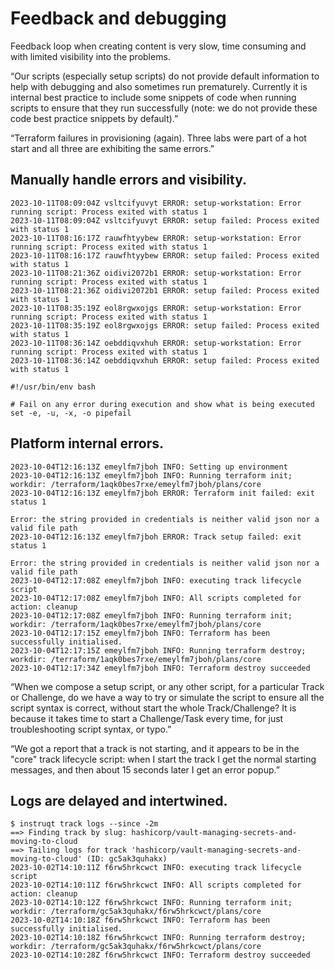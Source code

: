 # Feedback and debugging

Feedback loop when creating content is very slow, time consuming and with limited visibility into the problems.

“Our scripts (especially setup scripts) do not provide default information to help with debugging and also sometimes run prematurely. Currently it is internal best practice to include some snippets of code when running scripts to ensure that they run successfully (note: we do not provide these code best practice snippets by default).”

“Terraform failures in provisioning (again).
Three labs were part of a hot start and all three are exhibiting the same errors.”

## Manually handle errors and visibility.

```shell
2023-10-11T08:09:04Z vsltcifyuvyt ERROR: setup-workstation: Error running script: Process exited with status 1
2023-10-11T08:09:04Z vsltcifyuvyt ERROR: setup failed: Process exited with status 1
2023-10-11T08:16:17Z rauwfhtyybew ERROR: setup-workstation: Error running script: Process exited with status 1
2023-10-11T08:16:17Z rauwfhtyybew ERROR: setup failed: Process exited with status 1
2023-10-11T08:21:36Z oidivi2072b1 ERROR: setup-workstation: Error running script: Process exited with status 1
2023-10-11T08:21:36Z oidivi2072b1 ERROR: setup failed: Process exited with status 1
2023-10-11T08:35:19Z eol8rgwxojgs ERROR: setup-workstation: Error running script: Process exited with status 1
2023-10-11T08:35:19Z eol8rgwxojgs ERROR: setup failed: Process exited with status 1
2023-10-11T08:36:14Z oebddiqvxhuh ERROR: setup-workstation: Error running script: Process exited with status 1
2023-10-11T08:36:14Z oebddiqvxhuh ERROR: setup failed: Process exited with status 1
```

```shell
#!/usr/bin/env bash

# Fail on any error during execution and show what is being executed
set -e, -u, -x, -o pipefail
```

## Platform internal errors.

```shell
2023-10-04T12:16:13Z emeylfm7jboh INFO: Setting up environment
2023-10-04T12:16:13Z emeylfm7jboh INFO: Running terraform init; workdir: /terraform/1aqk0bes7rxe/emeylfm7jboh/plans/core
2023-10-04T12:16:13Z emeylfm7jboh ERROR: Terraform init failed: exit status 1

Error: the string provided in credentials is neither valid json nor a valid file path
2023-10-04T12:16:13Z emeylfm7jboh ERROR: Track setup failed: exit status 1

Error: the string provided in credentials is neither valid json nor a valid file path
2023-10-04T12:17:08Z emeylfm7jboh INFO: executing track lifecycle script
2023-10-04T12:17:08Z emeylfm7jboh INFO: All scripts completed for action: cleanup
2023-10-04T12:17:08Z emeylfm7jboh INFO: Running terraform init; workdir: /terraform/1aqk0bes7rxe/emeylfm7jboh/plans/core
2023-10-04T12:17:15Z emeylfm7jboh INFO: Terraform has been successfully initialised.
2023-10-04T12:17:15Z emeylfm7jboh INFO: Running terraform destroy; workdir: /terraform/1aqk0bes7rxe/emeylfm7jboh/plans/core
2023-10-04T12:17:34Z emeylfm7jboh INFO: Terraform destroy succeeded
```

“When we compose a setup script, or any other script, for a particular Track or Challenge, do we have a way to try or simulate the script to ensure all the script syntax is correct, without start the whole Track/Challenge?  It is because it takes time to start a Challenge/Task every time, for just troubleshooting script syntax, or typo.”

“We got a report that a track is not starting, and it appears to be in the "core" track lifecycle script: when I start the track I get the normal starting messages, and then about 15 seconds later I get an error popup.”

## Logs are delayed and intertwined.

```shell
$ instruqt track logs --since -2m
==> Finding track by slug: hashicorp/vault-managing-secrets-and-moving-to-cloud
==> Tailing logs for track 'hashicorp/vault-managing-secrets-and-moving-to-cloud' (ID: gc5ak3quhakx)
2023-10-02T14:10:11Z f6rw5hrkcwct INFO: executing track lifecycle script
2023-10-02T14:10:11Z f6rw5hrkcwct INFO: All scripts completed for action: cleanup
2023-10-02T14:10:12Z f6rw5hrkcwct INFO: Running terraform init; workdir: /terraform/gc5ak3quhakx/f6rw5hrkcwct/plans/core
2023-10-02T14:10:18Z f6rw5hrkcwct INFO: Terraform has been successfully initialised.
2023-10-02T14:10:18Z f6rw5hrkcwct INFO: Running terraform destroy; workdir: /terraform/gc5ak3quhakx/f6rw5hrkcwct/plans/core
2023-10-02T14:10:28Z f6rw5hrkcwct INFO: Terraform destroy succeeded
```